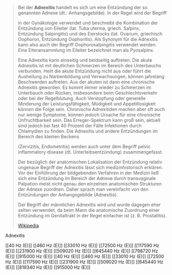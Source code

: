 > Bei der **Adnexitis** handelt es sich um eine Entzündung der so genannten Adnexe (dt.: Anhangsgebilde). In der Regel wird der Begriff
>
> in der Gynäkologie verwendet und beschreibt die Kombination der Entzündung von Eileiter (lat. Tuba uterina, griech. Salpinx, Entzündung Salpingitis) und des Eierstocks (lat. Ovarium, griechisch Oophoron, Entzündung Oophoritis). Als Synonym für die Adnexitis kann also auch der Begriff Oophorosalpingitis verwendet werden. Eine Eiteransammlung im Eileiter bezeichnet man als Pyosalpinx.
>
> Eine Adnexitis kann einseitig und beidseitig auftreten. Die akute Adnexitis ist mit deutlichen Schmerzen im Bereich des Unterbauchs verbunden. Heilt die akute Entzündung nicht aus oder führt die Ausheilung zu Narbenbildung und Verwachsungen, können jahrelang Beschwerden auftreten. Aus der akuten ist dann eine chronische Adnexitis geworden. Es kommt immer wieder zu Schmerzen im Unterbauch oder Rücken, insbesondere beim Geschlechtsverkehr oder bei der Regelblutung. Auch Verstopfung oder generelle Minderung der Leistungsfähigkeit, Müdigkeit und Appetitlosigkeit können die Folge sein. Chronische Adnexitiden machen aber oft auch nur wenige Symptome, können jedoch Ursache für eine chronische Unfruchtbarkeit sein. Das Erreger-Spektrum kann groß sein, aktuell sind jedoch bei fast 40 Prozent der Fälle Infektionen durch Chlamydien zu finden. Die Adnexitis und andere Entzündungen im Bereich des kleinen Beckens
>
> (Zervizitis, Endometritis) werden auch unter dem Begriff pelvic inflammatory disease (dt. Unterleibsentzündung) zusammengefasst.
>
> Der bezüglich der anatomischen Lokalisation der Entzündung relativ ungenaue Begriff der Adnexitis lässt sich medizinhistorisch erklären. Vor der Einführung der bildgebenden Verfahren in der Medizin ließ sich eine Entzündung im Bereich der Adnexe durch transvaginale Palpation meist nicht genau den einzelnen anatomischen Strukturen der Adnexe zuordnen. Daher sprach man vereinfacht von den Entzündungen der Anhangsgebilde (Adnexitis).
>
> Der Begriff der männlichen Adnexitis wird und wurde dagegen eher selten verwendet, da beim Mann die anatomische Zuordnung einer Entzündung im Genitaltrakt in der Regel einfacher ist (z. B. Prostatitis).
>
> [Wikipedia](https://de.wikipedia.org/wiki/Adnexitis)

Adnexitis

[[40 Hz (E)]]
[[460 Hz (E)]]
[[33010 Hz (E)]]
[[72500 Hz (E)]]
[[117590 Hz (E)]]
[[231900 Hz (E)]]
[[509020 Hz (E)]]
[[645440 Hz (E)]]
[[798720 Hz (E)]]
[[915000 Hz (E)]]
[[40 Hz (E)]]
[[460 Hz (E)]]
[[33010 Hz (E)]]
[[72500 Hz (E)]]
[[117590 Hz (E)]]
[[231900 Hz (E)]]
[[509020 Hz (E)]]
[[645440 Hz (E)]]
[[819340 Hz (E)]]
[[915000 Hz (E)]]